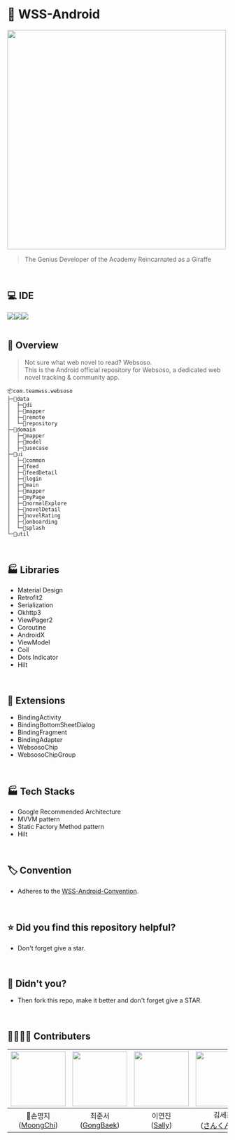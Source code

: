 # 📗 WSS-Android
<img src="https://github.com/Team-WSS/WSS-Android/assets/127238018/4d76ae12-f626-4f80-91c7-cefa4ef0378c" width="500">

> The Genius Developer of the Academy Reincarnated as a Giraffe
</br>

## 💻 IDE
<div><img src="https://img.shields.io/badge/kotlin-7F52FF?style=for-the-badge&logo=kotlin&logoColor=white"><img src="https://img.shields.io/badge/android-3DDC84?style=for-the-badge&logo=android&logoColor=white"><img src="https://img.shields.io/badge/Android%20Studio-3E81F2.svg?style=for-the-badge&logo=android-studio&logoColor=white"></div>
</br>

## 📁 Overview
> Not sure what web novel to read? Websoso.</br>
> This is the Android official repository for Websoso, a dedicated web novel tracking & community app.</br>
```
📦com.teamwss.websoso
├─📂data
│  ├─📂di
│  ├─📂mapper
│  ├─📂remote
│  └─📂repository
├─📂domain
│  ├─📂mapper
│  ├─📂model
│  ├─📂usecase
├─📂ui
│  ├─📂common
│  ├─📂feed
│  ├─📂feedDetail
│  ├─📂login
│  ├─📂main
│  ├─📂mapper
│  ├─📂myPage
│  ├─📂normalExplore
│  ├─📂novelDetail
│  ├─📂novelRating
│  ├─📂onboarding
│  └─📂splash
└─📂util
```
</br>

## 🏭 Libraries
- Material Design
- Retrofit2
- Serialization
- Okhttp3
- ViewPager2
- Coroutine
- AndroidX
- ViewModel
- Coil
- Dots Indicator
- Hilt

</br>

## 🥕 Extensions
- BindingActivity
- BindingBottomSheetDialog
- BindingFragment
- BindingAdapter
- WebsosoChip
- WebsosoChipGroup

</br>

## 🏭 Tech Stacks
- Google Recommended Architecture
- MVVM pattern
- Static Factory Method pattern
- Hilt

</br>

## 🏷️ Convention
- Adheres to the [WSS-Android-Convention](https://github.com/Team-WSS/WSS-Android-Convention).

</br>

## ⭐️ Did you find this repository helpful?
- Don't forget give a star.

</br>

## 🍴 Didn't you?
- Then fork this repo, make it better and don't forget give a STAR.

</br>

## 👨‍👩‍👧‍👦 Contributers
|<img src="https://avatars.githubusercontent.com/u/114990782?v=4" width="125" />|<img src="https://avatars.githubusercontent.com/u/127238018?v=4" width="125" />|<img src="https://avatars.githubusercontent.com/u/144861180?v=4" width="125" />|<img src="https://avatars.githubusercontent.com/u/81347125?v=4" width="125" />|
|:---------:|:---------:|:---------:|:---------:|
|👑손명지</br>([MoongChi](https://github.com/m6z1))|최준서</br>([GongBaek](https://github.com/junseo511))|이연진</br>([Sally](https://github.com/yeonjeen))|김세훈</br>([さんくん~☆](https://github.com/s9hn))|
</br>
